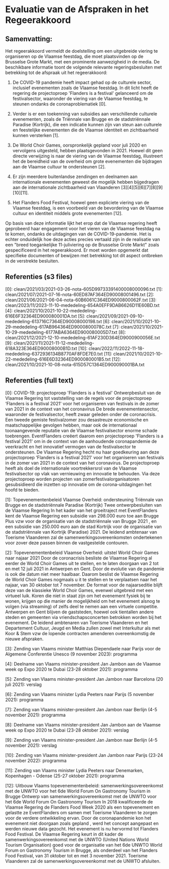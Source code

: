 # Evaluatie van de Afspraken in het Regeerakkoord

## Samenvatting:

Het regeerakkoord vermeldt de doelstelling om een uitgebreide viering te organiseren op de Vlaamse feestdag, die moet plaatsvinden op de Brusselse Grote Markt, met een prominente aanwezigheid in de media. De beschikbare informatie toont de volgende relevante regeringsbesluiten met betrekking tot de afspraak uit het regeerakkoord:

1. De COVID-19 pandemie heeft impact gehad op de culturele sector, inclusief evenementen zoals de Vlaamse feestdag. In dit licht heeft de regering de projectoproep 'Flanders is a festival' gelanceerd om de festivalsector, waaronder de viering van de Vlaamse feestdag, te steunen ondanks de coronaproblematiek \[0\].

2. Verder is er een toekenning van subsidies aan verschillende culturele evenementen, zoals de Triënnale van Brugge en de stadstriënnale Paradise (Kortrijk), die een indicatie kunnen zijn van steun aan culturele en feestelijke evenementen die de Vlaamse identiteit en zichtbaarheid kunnen versterken \[1\].

3. De World Choir Games, oorspronkelijk gepland voor juli 2020 en vervolgens uitgesteld, hebben plaatsgevonden in 2021. Hoewel dit geen directe verwijzing is naar de viering van de Vlaamse feestdag, illustreert het de bereidheid van de overheid om grote evenementen die bijdragen aan de Vlaamse cultuur te ondersteunen \[2\].

4. Er zijn meerdere buitenlandse zendingen en deelnamen aan internationale evenementen geweest die mogelijk hebben bijgedragen aan de internationale zichtbaarheid van Vlaanderen \[3\]\[4\]\[5\]\[6\]\[7\]\[8\]\[9\]\[10\]\[11\].

5. Het Flanders Food Festival, hoewel geen expliciete viering van de Vlaamse feestdag, is een voorbeeld van de bevordering van de Vlaamse cultuur en identiteit middels grote evenementen \[12\].

Op basis van deze informatie lijkt het erop dat de Vlaamse regering heeft geprobeerd haar engagement voor het vieren van de Vlaamse feestdag na te komen, ondanks de uitdagingen van de COVID-19-pandemie. Het is echter onduidelijk hoe deze acties precies vertaald zijn in de realisatie van een "breed toegankelijke 11-juliviering op de Brusselse Grote Markt" zoals gespecificeerd in het regeerakkoord. Er moet worden opgemerkt dat specifieke documenten of bewijzen met betrekking tot dit aspect ontbreken in de verstrekte besluiten.

## Referenties (s3 files)

\[0\]: clean/2021/03/2021-03-26-nota-605D99733391400008000096.txt
\[1\]: clean/2021/07/2021-07-16-nota-60ED87AF364ED90008001496.txt
\[2\]: clean/2021/06/2021-06-04-nota-60B6061C364ED9000800062F.txt
\[3\]: clean/2023/11/2023-11-10-mededeling-654A0EFF9DAB6626D11E60BD.txt
\[4\]: clean/2021/10/2021-10-22-mededeling-616E6F32364ED900080001DA.txt
\[5\]: clean/2021/09/2021-09-10-mededeling-613716C7364ED90008000198.txt
\[6\]: clean/2021/10/2021-10-29-mededeling-617AB964364ED9000800078C.txt
\[7\]: clean/2021/10/2021-10-29-mededeling-6177ABA6364ED900080005D7.txt
\[8\]: clean/2021/12/2021-12-10-mededeling-61AF230D364ED9000900056E.txt
\[9\]: clean/2021/11/2021-11-12-mededeling-618A323E364ED90008000B1D.txt
\[10\]: clean/2022/11/2022-11-18-mededeling-6372936134B8770AF8FDE7E0.txt
\[11\]: clean/2021/10/2021-10-22-mededeling-616E6D32364ED900080001B5.txt
\[12\]: clean/2021/10/2021-10-08-nota-615D57C1364ED900090001BA.txt


## Referenties (full text)

\[0\]: COVID-19: projectoproep 'Flanders is a festival' Ontwerpbesluit van de Vlaamse Regering tot vaststelling van de regels voor de projectoproep ‘Flanders is a festival 2021' voor het organiseren van festivals in de zomer van 2021 in de context van het coronavirus  De brede evenementensector, waaronder de festivalsector, heeft zwaar geleden onder de coronacrisis. Een tweede gemiste festivalzomer zou desastreuze economische en maatschappelijke gevolgen hebben, maar ook de internationaal toonaangevende reputatie van de Vlaamse festivalsector enorme schade toebrengen. EventFlanders creëert daarom een projectoproep 'Flanders  is a festival 2021' om in de context van de aanhoudende coronapandemie de veerkracht en het innovatief vermogen van de festivalsector te ondersteunen. De Vlaamse Regering hecht nu haar goedkeuring aan deze projectoproep ‘Flanders is a festival 2021' voor het organiseren van festivals in de zomer van 2021 in de context van het coronavirus. De projectoproep heeft als doel de internationale voortrekkersrol van de Vlaamse festivalsector op vlak van vernieuwing en innovatie te behouden. Via deze projectoproep worden projecten  van zomerfestivalorganisatoren gesubsidieerd die inzetten op innovatie om de corona-uitdagingen het hoofd te bieden.

\[1\]: Topevenementenbeleid Vlaamse Overheid: ondersteuning Triënnale van Brugge en de stadstriënnale Paradise (Kortrijk) Twee ontwerpbesluiten van de Vlaamse Regering  In het kader van het groeitraject met EventFlanders kent de Vlaamse Regering een subsidie van 298.000 euro toe aan Brugge Plus vzw voor de organisatie van de stadstriënnale van Brugge 2021 , en  een subsidie van 250.000 euro aan de stad Kortrijk voor de organisatie van de stadstriënnale van Kortrijk (Paradise) 2021. De leidend ambtenaar van Toerisme Vlaanderen zal de samenwerkingsovereenkomsten ondertekenen voor zover deze passen binnen de vastgestelde contouren.

\[2\]: Topevenementenbeleid Vlaamse Overheid: uitstel World Choir Games naar najaar 2021   Door de coronacrisis besliste de Vlaamse Regering al eerder de World Choir Games uit te stellen, en te laten doorgaan van 2 tot en met 12 juli 2021 in Antwerpen en Gent. Door de evolutie van de pandemie is ook die datum niet meer haalbaar. Daarom beslist de Vlaamse Regering de World Choir Games nogmaals u it te stellen en te verplaatsen  naar het najaar, van 30 oktober tot 7 november. De format voor de najaarseditie blijft deze van de klassieke World Choir Games, evenwel uitgebreid met een virtueel luik. Koren die niet in staat zijn om het evenement fysiek bij te wonen, krijgen op die manier de mogelijkheid om het evenement alsnog te volgen (via streaming) of zelfs deel te nemen aan een virtuele competitie. Antwerpen en Gent blijven de gaststeden, hoewel ook tientallen andere steden en gemeenten via vriendschapsconcerten betrokken worden bij het evenement. De leidend ambtenaren van Toerisme Vlaanderen en het Departement Cultuur, Jeugd en Media zullen zowel met Interkultur als met Koor & Stem vzw de lopende contracten amenderen overeenkomstig de nieuwe afspraken.

\[3\]: Zending van Vlaams minister Matthias Diependaele naar Parijs voor de Algemene Conferentie Unesco (9 november 2023): programma   

\[4\]: Deelname van Vlaams minister-president Jan Jambon aan de Vlaamse week op Expo 2020 te Dubai (23-28 oktober 2021): programma   

\[5\]: Zending van Vlaams minister-president Jan Jambon naar Barcelona (20 juli 2021): verslag   

\[6\]: Zending van Vlaams minister Lydia Peeters naar Parijs (5 november 2021): programma   

\[7\]: Zending van Vlaams minister-president Jan Jambon naar Berlijn (4-5 november 2021): programma   

\[8\]: Deelname van Vlaams minister-president Jan Jambon aan de Vlaamse week op Expo 2020 te Dubai (23-28 oktober 2021): verslag   

\[9\]: Zending van Vlaams minister-president Jan Jambon naar Berlijn (4-5 november 2021): verslag   

\[10\]: Zending van Vlaams minister-president Jan Jambon naar Parijs (23-24 november 2022): programma   

\[11\]: Zending van Vlaams minister Lydia Peeters naar Denemarken, Kopenhagen - Odense (25-27 oktober 2021): programma   

\[12\]: Uitbouw Vlaams topevenementenbeleid: samenwerkingsovereenkomst met de UNWTO voor het 6de World Forum On Gastronomy Tourism in Brugge Ontwerp van samenwerkingsovereenkomst met de UNWTO voor het 6de World Forum On Gastronomy Tourism  In 2018 kwalificeerde de Vlaamse Regering de Flanders Food Week 2020 als een topevenement en gelastte ze EventFlanders om samen met Toerisme Vlaanderen te zorgen voor de verdere ontwikkeling ervan. Door de coronapandemie kon het evenement niet doorgaan zoals gepland , werd het concept aangepast en werden  nieuwe data gezocht. Het evenement is nu hervormd tot Flanders Food Festival. De Vlaamse Regering keurt in dit kader  de samenwerkingsovereenkomst met de UNWTO (United Nations World Tourism Organisation) goed voor de organisatie van het 6de UNWTO World Forum on Gastronomy Tourism in Brugge, als onderdeel van het Flanders Food Festival, van 31 oktober tot en met 3 november 2021. Toerisme Vlaanderen zal de samenwerkingsovereenkomst met de UNWTO afsluiten.

